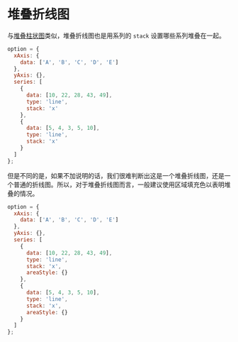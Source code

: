 # 堆叠折线图

与[堆叠柱状图](./zh/how-to/chart-types/bar/stacked-bar)类似，堆叠折线图也是用系列的 `stack` 设置哪些系列堆叠在一起。

```js live
option = {
  xAxis: {
    data: ['A', 'B', 'C', 'D', 'E']
  },
  yAxis: {},
  series: [
    {
      data: [10, 22, 28, 43, 49],
      type: 'line',
      stack: 'x'
    },
    {
      data: [5, 4, 3, 5, 10],
      type: 'line',
      stack: 'x'
    }
  ]
};
```

但是不同的是，如果不加说明的话，我们很难判断出这是一个堆叠折线图，还是一个普通的折线图。所以，对于堆叠折线图而言，一般建议使用区域填充色以表明堆叠的情况。

```js live
option = {
  xAxis: {
    data: ['A', 'B', 'C', 'D', 'E']
  },
  yAxis: {},
  series: [
    {
      data: [10, 22, 28, 43, 49],
      type: 'line',
      stack: 'x',
      areaStyle: {}
    },
    {
      data: [5, 4, 3, 5, 10],
      type: 'line',
      stack: 'x',
      areaStyle: {}
    }
  ]
};
```
